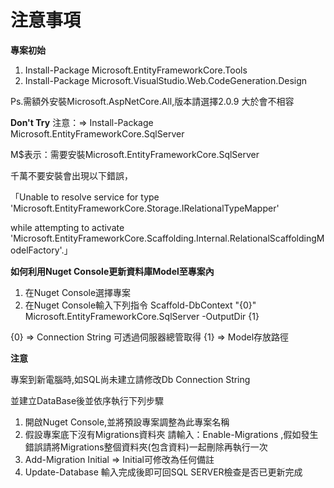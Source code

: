 ﻿# 注意事項


**********專案初始**********

1. Install-Package Microsoft.EntityFrameworkCore.Tools
2. Install-Package Microsoft.VisualStudio.Web.CodeGeneration.Design

Ps.需額外安裝Microsoft.AspNetCore.All,版本請選擇2.0.9 大於會不相容

**********Don't Try**********
注意：=> Install-Package Microsoft.EntityFrameworkCore.SqlServer

M$表示：需要安裝Microsoft.EntityFrameworkCore.SqlServer 

千萬不要安裝會出現以下錯誤，

「Unable to resolve service for type 'Microsoft.EntityFrameworkCore.Storage.IRelationalTypeMapper' 

while attempting to activate 'Microsoft.EntityFrameworkCore.Scaffolding.Internal.RelationalScaffoldingModelFactory'.」

**********如何利用Nuget Console更新資料庫Model至專案內**********<p>

1. 在Nuget Console選擇專案
2. 在Nuget Console輸入下列指令
Scaffold-DbContext "{0}" Microsoft.EntityFrameworkCore.SqlServer -OutputDir {1}

{0} => Connection String 可透過伺服器總管取得
{1} => Model存放路徑

**********注意**********

專案到新電腦時,如SQL尚未建立請修改Db Connection String 

並建立DataBase後並依序執行下列步驟

1. 開啟Nuget Console,並將預設專案調整為此專案名稱
2. 假設專案底下沒有Migrations資料夾
   請輸入：Enable-Migrations
   ,假如發生錯誤請將Migrations整個資料夾(包含資料)一起刪除再執行一次
3. Add-Migration Initial => Initial可修改為任何備註
4. Update-Database 輸入完成後即可回SQL SERVER檢查是否已更新完成
